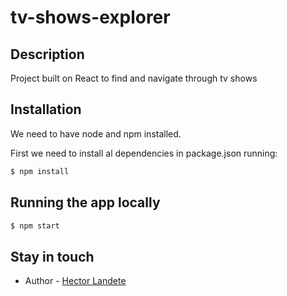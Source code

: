 # tv-shows-explorer

## Description

Project built on React to find and navigate through tv shows

## Installation

We need to have node and npm installed.

First we need to install al dependencies in package.json running:

```bash
$ npm install
```

## Running the app locally

```bash
$ npm start
```

## Stay in touch

-   Author - [Hector Landete](https://github.com/hlandete)
